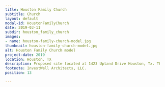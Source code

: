 ```yaml
---
title: Houston Family Church
subtitle: Church
layout: default
modal-id: HoustonFamilyChurch
date: 2019-03-11
subdir: houston_family_church
images:
- name: houston-family-church-model.jpg
thumbnail: houston-family-church-model.jpg
alt: Houston Family Church model
project-date: 2019
location: Houston, TX
description: Proposed site located at 1423 Upland Drive Houston, Tx. The concept church design is approximately 4,000 sq ft. and includes AV room , Sanctuary, Sunday school/ children area, study rooms, lobby/cafeteria, kitchen, youth room, and meeting rooms.
footnote: InvestWell Architects, LLC.
position: 13

---
```

